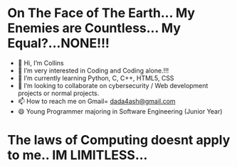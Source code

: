 # On The Face of The Earth... My Enemies are Countless... My Equal?...NONE!!!
- 👋 Hi, I’m Collins
- 👀 I’m very interested in Coding and Coding alone.!!!
- 🌱 I’m currently learning Python, C, C++, HTML5, CSS
- 💞️ I’m looking to collaborate on cybersecurity / Web development projects or normal projects.
- 📫 How to reach me on Gmail= dada4ash@gmail.com
- 😄 Young Programmer majoring in Software Engineering (Junior Year)
# The laws of Computing doesnt apply to me.. IM LIMITLESS...
  
<!---
Contractor-x/Contractor-x is a ✨ special ✨ repository because its `README.md` (this file) appears on your GitHub profile.
You can click the Preview link to take a look at your changes.
--->
